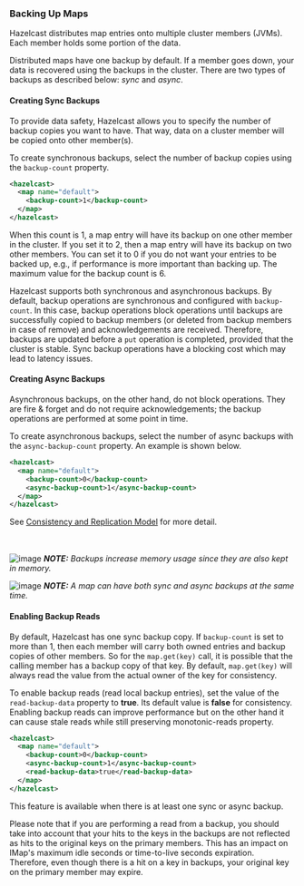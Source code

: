 


### Backing Up Maps


Hazelcast distributes map entries onto multiple cluster members (JVMs). Each member holds some portion of the data.

Distributed maps have one backup by default. If a member goes down, your data is recovered using the backups in the cluster. There are two types of backups as described below: _sync_ and _async_.


#### Creating Sync Backups

To provide data safety, Hazelcast allows you to specify the number of backup copies you want to have. That way, data on a cluster member will be copied onto other member(s).

To create synchronous backups, select the number of backup copies using the `backup-count` property.

```xml
<hazelcast>
  <map name="default">
    <backup-count>1</backup-count>
  </map>
</hazelcast>
```

When this count is 1, a map entry will have its backup on one other member in the cluster. If you set it to 2, then a map entry will have its backup on two other members. You can set it to 0 if you do not want your entries to be backed up, e.g., if performance is more important than backing up. The maximum value for the backup count is 6.

Hazelcast supports both synchronous and asynchronous backups. By default, backup operations are synchronous and configured with `backup-count`. In this case, backup operations block operations until backups are successfully copied to backup members (or deleted from backup members in case of remove) and acknowledgements are received. Therefore, backups are updated before a `put` operation is completed, provided that the cluster is stable. Sync backup operations have a blocking cost which may lead to latency issues.

#### Creating Async Backups

Asynchronous backups, on the other hand, do not block operations. They are fire & forget and do not require acknowledgements; the backup operations are performed at some point in time.

To create asynchronous backups, select the number of async backups with the `async-backup-count` property. An example is shown below.


```xml
<hazelcast>
  <map name="default">
    <backup-count>0</backup-count>
    <async-backup-count>1</async-backup-count>
  </map>
</hazelcast>
```

See [Consistency and Replication Model](#consistency-and-replication-model) for more detail.

<br></br>
![image](images/NoteSmall.jpg) ***NOTE:*** *Backups increase memory usage since they are also kept in memory.*

![image](images/NoteSmall.jpg) ***NOTE:*** *A map can have both sync and async backups at the same time.*



#### Enabling Backup Reads

By default, Hazelcast has one sync backup copy. If `backup-count` is set to more than 1, then each member will carry both owned entries and backup copies of other members. So for the `map.get(key)` call, it is possible that the calling member has a backup copy of that key. By default, `map.get(key)` will always read the value from the actual owner of the key for consistency.

To enable backup reads (read local backup entries), set the value of the `read-backup-data` property to **true**. Its default value is **false** for consistency. Enabling backup reads can improve performance but on the other hand it can cause stale reads while still preserving monotonic-reads property.

```xml
<hazelcast>
  <map name="default">
    <backup-count>0</backup-count>
    <async-backup-count>1</async-backup-count>
    <read-backup-data>true</read-backup-data>
  </map>
</hazelcast>
```

This feature is available when there is at least one sync or async backup.

Please note that if you are performing a read from a backup, you should take into account that your hits to the keys in the backups are not reflected as hits to the original keys on the primary members. This has an impact on IMap's maximum idle seconds or time-to-live seconds expiration. Therefore, even though there is a hit on a key in backups, your original key on the primary member may expire.
